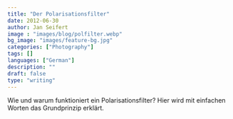 ```yaml
---
title: "Der Polarisationsfilter"
date: 2012-06-30 
author: Jan Seifert
image : "images/blog/polfilter.webp"
bg_image: "images/feature-bg.jpg"
categories: ["Photography"]
tags: []
languages: ["German"]
description: ""
draft: false
type: "writing"
---
```



Wie und warum funktioniert ein Polarisationsfilter? Hier wird mit einfachen Worten das Grundprinzip erklärt.
</p>

